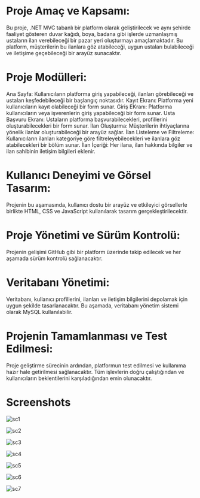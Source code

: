 <h1><b>Proje Amaç ve Kapsamı:</b></h1><p>
Bu proje, .NET MVC tabanlı bir platform olarak geliştirilecek ve aynı şehirde faaliyet gösteren duvar kağıdı, boya, badana gibi işlerde uzmanlaşmış ustaların ilan verebileceği bir pazar yeri oluşturmayı amaçlamaktadır. Bu platform, müşterilerin bu ilanlara göz atabileceği, uygun ustaları bulabileceği ve iletişime geçebileceği bir arayüz sunacaktır.

<h1><b>Proje Modülleri:</b></h1><p>

Ana Sayfa: Kullanıcıların platforma giriş yapabileceği, ilanları görebileceği ve ustaları keşfedebileceği bir başlangıç noktasıdır.
Kayıt Ekranı: Platforma yeni kullanıcıların kayıt olabileceği bir form sunar.
Giriş EKranı: Platforma kullanıcıların veya işverenlerin giriş yapabileceği bir form sunar.
Usta Başvuru Ekranı: Ustaların platforma başvurabilecekleri, profillerini oluşturabilecekleri bir form sunar.
İlan Oluşturma: Müşterilerin ihtiyaçlarına yönelik ilanlar oluşturabileceği bir arayüz sağlar.
İlan Listeleme ve Filtreleme: Kullanıcıların ilanları kategoriye göre filtreleyebilecekleri ve ilanlara göz atabilecekleri bir bölüm sunar.
İlan İçeriği: Her ilana, ilan hakkında bilgiler ve ilan sahibinin iletişim bilgileri eklenir.

<h1><b>Kullanıcı Deneyimi ve Görsel Tasarım:</b></h1><p>
Projenin bu aşamasında, kullanıcı dostu bir arayüz ve etkileyici görsellerle birlikte HTML, CSS ve JavaScript kullanılarak tasarım gerçekleştirilecektir.

<h1><b>Proje Yönetimi ve Sürüm Kontrolü:</b></h1><p>
Projenin gelişimi GitHub gibi bir platform üzerinde takip edilecek ve her aşamada sürüm kontrolü sağlanacaktır.

<h1><b>Veritabanı Yönetimi:</b></h1><p>
Veritabanı, kullanıcı profillerini, ilanları ve iletişim bilgilerini depolamak için uygun şekilde tasarlanacaktır. Bu aşamada, veritabanı yönetim sistemi olarak MySQL kullanılabilir.

<h1><b>Projenin Tamamlanması ve Test Edilmesi:</b></h1><p>
Proje geliştirme sürecinin ardından, platformun test edilmesi ve kullanıma hazır hale getirilmesi sağlanacaktır. Tüm işlevlerin doğru çalıştığından ve kullanıcıların beklentilerini karşıladığından emin olunacaktır.

<h1><b>Screenshots</b></h1>

![sc1](https://user-images.githubusercontent.com/24621701/44754363-70373b00-ab19-11e8-95c4-55127edf5246.png)


![sc2](https://user-images.githubusercontent.com/24621701/44754371-73cac200-ab19-11e8-946c-797548ce028f.png)


![sc3](https://user-images.githubusercontent.com/24621701/44754373-77f6df80-ab19-11e8-93ef-dc899642ede9.png)


![sc4](https://user-images.githubusercontent.com/24621701/44754381-7d542a00-ab19-11e8-8166-0c4f130e1da5.png)


![sc5](https://user-images.githubusercontent.com/24621701/44754385-86dd9200-ab19-11e8-9669-32672eee9dd7.png)


![sc6](https://user-images.githubusercontent.com/24621701/44754386-893fec00-ab19-11e8-966d-a5f210d45c49.png)


![sc7](https://user-images.githubusercontent.com/24621701/44754390-8ba24600-ab19-11e8-8fa5-e7d1096e3869.png)
